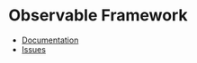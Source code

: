 # Observable Framework

- [Documentation](https://observablehq.com/framework/)
- [Issues](https://github.com/observablehq/framework/issues)
